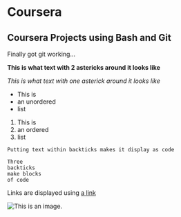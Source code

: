 # Coursera
## Coursera Projects using Bash and Git

Finally got git working...

**This is what text with 2 astericks around it looks like**

*This is what text with one asterick around it looks like*

- This is 
- an unordered 
- list

1. This is
2. an ordered 
3. list

`Putting text within backticks makes it display as code`

```
Three 
backticks
make blocks 
of code
```

Links are displayed using [a link](https://www.lillyyanmusic.com)

![This is an image.](https://media.pitchfork.com/photos/5af06a31e9461770252d4b6c/1:1/w_320,c_limit/gambino%20_%20this%20is%20america%20_%20cover.jpg)
